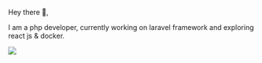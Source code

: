 Hey there 👋,

I am a php developer, currently working on laravel framework and exploring react js & docker.

<img align="center" src="https://github-readme-stats.vercel.app/api/<CARD_TYPE>/?username=<USERNAME>&theme=<THEME_NAME>" />

